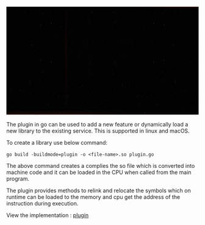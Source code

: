 ![plugin](../../assets/plugin.gif)

The plugin in go can be used to add a new feature or dynamically load a new library to the existing service.
This is supported in linux and macOS.

To create a library use below command:

```
go build -buildmode=plugin -o <file-name>.so plugin.go
```

The above command creates a complies the so file which is converted into machine code and it can be loaded in the CPU when called from the main program.

The plugin provides methods to relink and relocate the symbols which on runtime can be loaded to the memory and cpu get the address of the instruction during execution.

View the implementation : [plugin](./main.go)